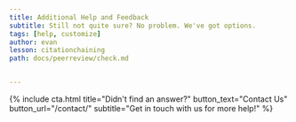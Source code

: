 ```yaml
---
title: Additional Help and Feedback
subtitle: Still not quite sure? No problem. We've got options.
tags: [help, customize]
author: evan
lesson: citationchaining
path: docs/peerreview/check.md


---
```


{% include cta.html title="Didn't find an answer?" button_text="Contact Us" button_url="/contact/" subtitle="Get in touch with us for more help!" %}

